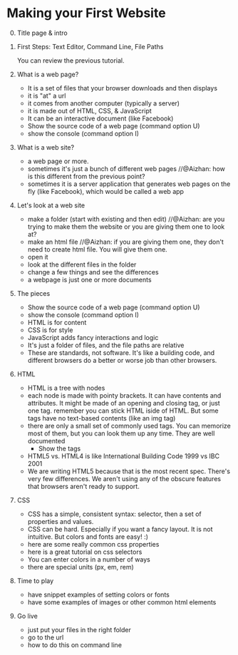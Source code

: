
# Making your First Website

0. Title page & intro

1. First Steps: Text Editor, Command Line, File Paths

    You can review the previous tutorial.

2. What is a web page?

    * It is a set of files that your browser downloads and then displays
    * it is "at" a url
    * it comes from another computer (typically a server)
    * it is made out of HTML, CSS, & JavaScript
    * It can be an interactive document (like Facebook)
    * Show the source code of a web page (command option U)
    * show the console (command option I)

3. What is a web site?

    * a web page or more.
    * sometimes it's just a bunch of different web pages //@Aizhan: how is this different from the previous point?
    * sometimes it is a server application that generates web pages on the fly
        (like Facebook), which would be called a web app

4. Let's look at a web site

    * make a folder (start with existing and then edit)  //@Aizhan: are you trying to make them the website or you are giving them one to look at?
    * make an html file  //@Aizhan: if you are giving them one, they don't need to create html file. You will give them one. 
    * open it
    * look at the different files in the folder
    * change a few things and see the differences
    * a webpage is just one or more documents

5. The pieces

    * Show the source code of a web page (command option U)
    * show the console (command option I)
    * HTML is for content
    * CSS is for style
    * JavaScript adds fancy interactions and logic
    * It's just a folder of files, and the file paths are relative
    * These are standards, not software. It's like a building code, and
        different browsers do a better or worse job than other browsers.

6. HTML

    * HTML is a tree with nodes
    * each node is made with pointy brackets. It can have contents and
        attributes. It might be made of an opening and closing tag, or just one
        tag. remember you can stick HTML iside of HTML. But some tags have no
        text-based contents (like an img tag)
    * there are only a small set of commonly used tags. You can memorize most
        of them, but you can look them up any time. They are well documented
        * Show the tags
    * HTML5 vs. HTML4 is like International Building Code 1999 vs IBC 2001 
    * We are writing HTML5 because that is the most recent spec. There's very
        few differences. We aren't
        using any of the obscure features that browsers aren't ready to support.

7. CSS

    * CSS has a simple, consistent syntax: selector, then a set of properties
        and values.
    * CSS can be hard. Especially if you want a fancy layout. It is not
        intuitive. But colors and fonts are easy! :)
    * here are some really common css properties
    * here is a great tutorial on css selectors
    * You can enter colors in a number of ways
    * there are special units (px, em, rem) 

8. Time to play

    * have snippet examples of setting colors or fonts
    * have some examples of images or other common html elements

9. Go live

    * just put your files in the right folder
    * go to the url
    * how to do this on command line

